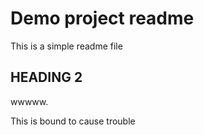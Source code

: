 # Demo project readme

This is a simple readme file

## HEADING 2

wwwww.

This is bound to cause trouble